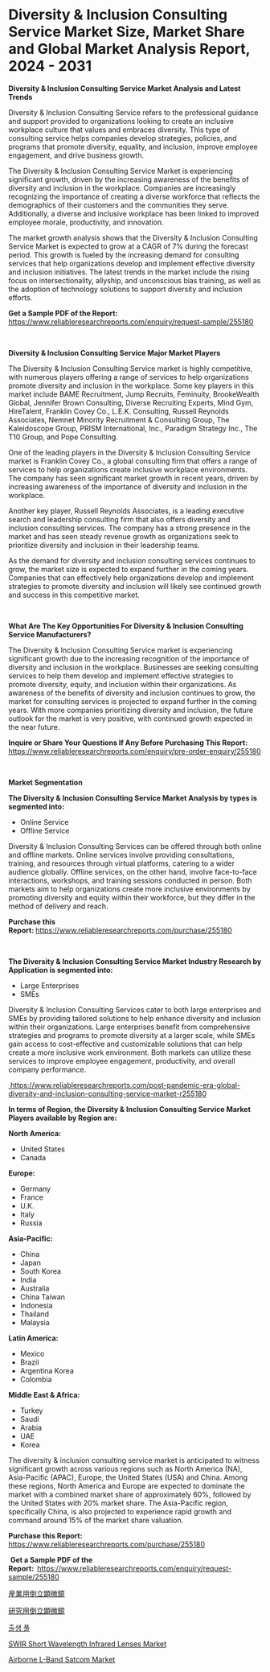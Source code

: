 <p><h1>Diversity & Inclusion Consulting Service Market Size, Market Share and Global Market Analysis Report, 2024 - 2031</h1></p><p><strong>Diversity & Inclusion Consulting Service Market Analysis and Latest Trends</strong></p>
<p><p>Diversity & Inclusion Consulting Service refers to the professional guidance and support provided to organizations looking to create an inclusive workplace culture that values and embraces diversity. This type of consulting service helps companies develop strategies, policies, and programs that promote diversity, equality, and inclusion, improve employee engagement, and drive business growth.</p><p>The Diversity & Inclusion Consulting Service Market is experiencing significant growth, driven by the increasing awareness of the benefits of diversity and inclusion in the workplace. Companies are increasingly recognizing the importance of creating a diverse workforce that reflects the demographics of their customers and the communities they serve. Additionally, a diverse and inclusive workplace has been linked to improved employee morale, productivity, and innovation.</p><p>The market growth analysis shows that the Diversity & Inclusion Consulting Service Market is expected to grow at a CAGR of 7% during the forecast period. This growth is fueled by the increasing demand for consulting services that help organizations develop and implement effective diversity and inclusion initiatives. The latest trends in the market include the rising focus on intersectionality, allyship, and unconscious bias training, as well as the adoption of technology solutions to support diversity and inclusion efforts.</p></p>
<p><strong>Get a Sample PDF of the Report:&nbsp;</strong> <a href="https://www.reliableresearchreports.com/enquiry/request-sample/255180">https://www.reliableresearchreports.com/enquiry/request-sample/255180</a></p>
<p>&nbsp;</p>
<p><strong>Diversity & Inclusion Consulting Service Major Market Players</strong></p>
<p><p>The Diversity & Inclusion Consulting Service market is highly competitive, with numerous players offering a range of services to help organizations promote diversity and inclusion in the workplace. Some key players in this market include BAME Recruitment, Jump Recruits, Feminuity, BrookeWealth Global, Jennifer Brown Consulting, Diverse Recruiting Experts, Mind Gym, HireTalent, Franklin Covey Co., L.E.K. Consulting, Russell Reynolds Associates, Nemnet Minority Recruitment & Consulting Group, The Kaleidoscope Group, PRISM International, Inc., Paradigm Strategy Inc., The T10 Group, and Pope Consulting.</p><p>One of the leading players in the Diversity & Inclusion Consulting Service market is Franklin Covey Co., a global consulting firm that offers a range of services to help organizations create inclusive workplace environments. The company has seen significant market growth in recent years, driven by increasing awareness of the importance of diversity and inclusion in the workplace.</p><p>Another key player, Russell Reynolds Associates, is a leading executive search and leadership consulting firm that also offers diversity and inclusion consulting services. The company has a strong presence in the market and has seen steady revenue growth as organizations seek to prioritize diversity and inclusion in their leadership teams.</p><p>As the demand for diversity and inclusion consulting services continues to grow, the market size is expected to expand further in the coming years. Companies that can effectively help organizations develop and implement strategies to promote diversity and inclusion will likely see continued growth and success in this competitive market.</p></p>
<p>&nbsp;</p>
<p><strong>What Are The Key Opportunities For Diversity & Inclusion Consulting Service Manufacturers?</strong></p>
<p><p>The Diversity & Inclusion Consulting Service market is experiencing significant growth due to the increasing recognition of the importance of diversity and inclusion in the workplace. Businesses are seeking consulting services to help them develop and implement effective strategies to promote diversity, equity, and inclusion within their organizations. As awareness of the benefits of diversity and inclusion continues to grow, the market for consulting services is projected to expand further in the coming years. With more companies prioritizing diversity and inclusion, the future outlook for the market is very positive, with continued growth expected in the near future.</p></p>
<p><strong>Inquire or Share Your Questions If Any Before Purchasing This Report:</strong> <a href="https://www.reliableresearchreports.com/enquiry/pre-order-enquiry/255180">https://www.reliableresearchreports.com/enquiry/pre-order-enquiry/255180</a></p>
<p>&nbsp;</p>
<p><strong>Market Segmentation</strong></p>
<p><strong>The Diversity & Inclusion Consulting Service Market Analysis by types is segmented into:</strong></p>
<p><ul><li>Online Service</li><li>Offline Service</li></ul></p>
<p><p>Diversity & Inclusion Consulting Services can be offered through both online and offline markets. Online services involve providing consultations, training, and resources through virtual platforms, catering to a wider audience globally. Offline services, on the other hand, involve face-to-face interactions, workshops, and training sessions conducted in person. Both markets aim to help organizations create more inclusive environments by promoting diversity and equity within their workforce, but they differ in the method of delivery and reach.</p></p>
<p><strong>Purchase this Report:&nbsp;</strong><a href="https://www.reliableresearchreports.com/purchase/255180">https://www.reliableresearchreports.com/purchase/255180</a></p>
<p>&nbsp;</p>
<p><strong>The Diversity & Inclusion Consulting Service Market Industry Research by Application is segmented into:</strong></p>
<p><ul><li>Large Enterprises</li><li>SMEs</li></ul></p>
<p><p>Diversity & Inclusion Consulting Services cater to both large enterprises and SMEs by providing tailored solutions to help enhance diversity and inclusion within their organizations. Large enterprises benefit from comprehensive strategies and programs to promote diversity at a larger scale, while SMEs gain access to cost-effective and customizable solutions that can help create a more inclusive work environment. Both markets can utilize these services to improve employee engagement, productivity, and overall company performance.</p></p>
<p><a href="https://www.reliableresearchreports.com/post-pandemic-era-global-diversity-and-inclusion-consulting-service-market-r255180">&nbsp;https://www.reliableresearchreports.com/post-pandemic-era-global-diversity-and-inclusion-consulting-service-market-r255180</a></p>
<p><strong>In terms of Region, the Diversity & Inclusion Consulting Service Market Players available by Region are:</strong></p>
<p>
    <p> <strong> North America: </strong>
        <ul>
            <li>United States</li>
            <li>Canada</li>
        </ul>
        </p> 
    <p> <strong> Europe: </strong>
        <ul>
            <li>Germany</li>
            <li>France</li>
            <li>U.K.</li>
            <li>Italy</li>
            <li>Russia</li>
        </ul>
        </p> 
    <p> <strong> Asia-Pacific: </strong>
        <ul>
            <li>China</li>
            <li>Japan</li>
            <li>South Korea</li>
            <li>India</li>
            <li>Australia</li>
            <li>China Taiwan</li>
            <li>Indonesia</li>
            <li>Thailand</li>
            <li>Malaysia</li>
        </ul>
        </p> 
    <p> <strong> Latin America: </strong>
        <ul>
            <li>Mexico</li>
            <li>Brazil</li>
            <li>Argentina Korea</li>
            <li>Colombia</li>
        </ul>
        </p> 
    <p> <strong> Middle East & Africa: </strong>
        <ul>
            <li>Turkey</li>
            <li>Saudi</li>
            <li>Arabia</li>
            <li>UAE</li>
            <li>Korea</li>
        </ul>
    </p>
    </p>
<p><p>The diversity & inclusion consulting service market is anticipated to witness significant growth across various regions such as North America (NA), Asia-Pacific (APAC), Europe, the United States (USA) and China. Among these regions, North America and Europe are expected to dominate the market with a combined market share of approximately 60%, followed by the United States with 20% market share. The Asia-Pacific region, specifically China, is also projected to experience rapid growth and command around 15% of the market share valuation.</p></p>
<p><strong>Purchase this Report: </strong><a href="https://www.reliableresearchreports.com/purchase/255180">https://www.reliableresearchreports.com/purchase/255180</a></p>
<p>&nbsp;<strong>Get a Sample PDF of the Report:&nbsp;&nbsp;</strong><a href="https://www.reliableresearchreports.com/enquiry/request-sample/255180">https://www.reliableresearchreports.com/enquiry/request-sample/255180</a></p>
<p><strong></strong></p>
<p><p><a href="https://github.com/hardee896/Market-Research-Report-List-1/blob/main/5738245118796.md">産業用倒立顕微鏡</a></p><p><a href="https://github.com/ReyesKohler20231/Market-Research-Report-List-2/blob/main/4427684118795.md">研究用倒立顕微鏡</a></p><p><a href="https://github.com/bbbexter1/Market-Research-Report-List-1/blob/main/4732847126225.md">출생 풀</a></p><p><a href="https://github.com/EbonyHane1955/Market-Research-Report-List-1/blob/main/swir-short-wavelength-infrared-lenses-market.md">SWIR Short Wavelength Infrared Lenses Market</a></p><p><a href="https://issuu.com/reportprime-2/docs/airborne-l-band-satcom-market-size-_9098f955ed81c1">Airborne L-Band Satcom Market</a></p></p>